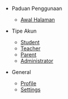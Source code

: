 * Paduan Penggunaan
    * [Awal Halaman](README.md)

* Tipe Akun
    * [Student](account_types/student/main.md)
    * [Teacher](account_types/teacher/main.md)
    * [Parent](account_types/parent/main.md)
    * [Administrator](account_types/admin/main.md)

* General
    * [Profile](general/profile.md)
    * [Settings](general/settings.md)